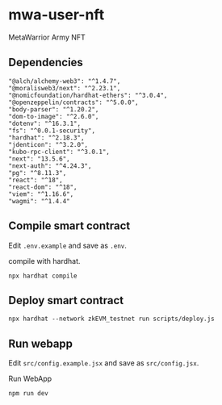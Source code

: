 # mwa-user-nft

MetaWarrior Army NFT 

## Dependencies

```
"@alch/alchemy-web3": "^1.4.7",
"@moralisweb3/next": "^2.23.1",
"@nomicfoundation/hardhat-ethers": "^3.0.4",
"@openzeppelin/contracts": "^5.0.0",
"body-parser": "^1.20.2",
"dom-to-image": "^2.6.0",
"dotenv": "^16.3.1",
"fs": "^0.0.1-security",
"hardhat": "^2.18.3",
"jdenticon": "^3.2.0",
"kubo-rpc-client": "^3.0.1",
"next": "13.5.6",
"next-auth": "^4.24.3",
"pg": "^8.11.3",
"react": "^18",
"react-dom": "^18",
"viem": "^1.16.6",
"wagmi": "^1.4.4"
```

## Compile smart contract
Edit `.env.example` and save as `.env`.

compile with hardhat.

`npx hardhat compile`

## Deploy smart contract

`npx hardhat --network zkEVM_testnet run scripts/deploy.js`

## Run webapp

Edit `src/config.example.jsx` and save as `src/config.jsx`.

Run WebApp

`npm run dev`